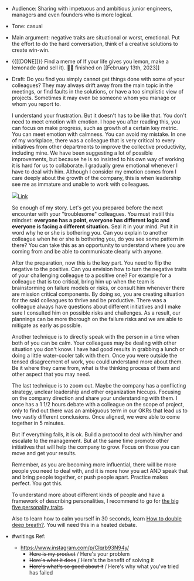 - Audience: Sharing with impetuous and ambitious junior engineers, managers and even founders who is more logical.
- Tone: casual
- Main argument: negative traits are situational or worst, emotional. Put the effort to do the hard conversation, think of a creative solutions to create win-win. 
- {{[[DONE]]}}  Find a meme of If your life gives you lemon, make a lemonade (and sell it). 👏🏼 finished on [[February 13th, 2023]]
- Draft:
    Do you find you simply cannot get things done with some of your colleagues? They may always drift away from the main topic in the meetings, or find faults in the solutions, or have a too simplistic view of projects. Sometimes it may even be someone whom you manage or whom you report to.
    
    I understand your frustration. But it doesn't has to be like that. You don't need to meet emotion with emotion. I hope you after reading this, you can focus on make progress, such as growth of a certain key metric. You can meet emotion with calmness. You can avoid my mistake. In one of my workplace, there was a colleague that is very critical to every initiatives from other departments to improve the collective productivity, including mine. We have been suggesting a lot of possible improvements, but because he is so insisted to his own way of working it is hard for us to collaborate. I gradually grew emotional whenever I have to deal with him. Although I consider my emotion comes from I care deeply about the growth of the company, this is when leadership see me as immature and unable to work with colleagues. 
    
    ![](https://firebasestorage.googleapis.com/v0/b/firescript-577a2.appspot.com/o/imgs%2Fapp%2FChaChaanTengv3%2FtKSNyLmEHb.jpg?alt=media&token=2a74b12a-0ff2-4106-861b-6a2882887a32)[Link](https://www.redbubble.com/i/sticker/If-life-gives-you-lemons-add-vodka-Funny-sarcastic-quote-by-4empowear/49589404.EJUG5)
    
    So enough of my story. Let's get you prepared before the next encounter with your "troublesome" colleagues. You must instill this mindset: **everyone has a point, everyone has different logic and everyone is facing a different situation.** Seal it in your mind. Put it in word why he or she is bothering you. Can you explain to another colleague when he or she is bothering you, do you see some pattern in there? You can take this as an opportunity to understand where you are coming from and be able to communicate clearly with anyone.
    
    After the preparation, now this is the key part. You need to flip the negative to the positive. Can you envision how to turn the negative traits of your challenging colleague to a positive one? For example for a colleague that is too critical, bring him up when the team is brainstorming on failure models or risks, or consult him whenever there are mission critical components. By doing so, you are creating situation for the said colleagues to thrive and be productive. There was a colleague always have questions about different initiatives and I make sure I consulted him on possible risks and challenges. As a result, our plannings can be more thorough on the failure risks and we are able to mitigate as early as possible. 
    
    Another technique is to directly speak with the person in a time when both of you can be calm. Your colleagues may be dealing with other situation you don't know. I have had good results in grabbing a lunch or doing a little water-cooler talk with them. Once you were outside the tensed disagreement of work, you could understand more about them. Be it where they came from, what is the thinking process of them and other aspect that you may need.
    
    The last technique is to zoom out. Maybe the company has a conflicting strategy, unclear leadership and other organization hiccups. Focusing on the company direction and share your understanding with them. I once has a 1 1/2 hours debate with a colleague on the scope of project, only to find out there was an ambiguous term in our OKRs that lead us to two vastly different conclusions. Once aligned, we were able to come together in 5 minutes.
    
    But if everything fails, it is ok. Build a protocol to deal with him/her and escalate to the management. But at the same time promote other initiatives that will help the company to grow. Focus on those you can move and get your results.
    
    Remember, as you are becoming more influential, there will be more people you need to deal with, and it is more how you act AND speak that and bring people together, or push people apart. Practice makes perfect. You got this.
    
    To understand more about different kinds of people and have a framework of describing personalities, I recommend to go for [the big five personality traits](https://www.verywellmind.com/the-big-five-personality-dimensions-2795422).
    
    Also to learn how to calm yourself in 30 seconds, learn [How to double deep breath?](https://www.youtube.com/watch?v=CQjGqtH-2YI). You will need this in a heated debate.
- #writings Ref:
    - https://www.instagram.com/p/Clqrb93N94y/
        - ~~Here is my product~~ / Here's your problem
        - ~~Here's what it does~~ / Here's the benefit of solving it
        - ~~Here's what's so good about it~~ / Here's why what you've tried has failed
